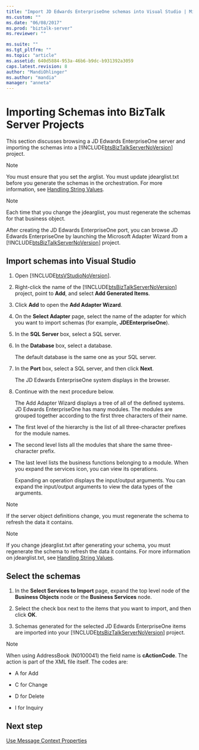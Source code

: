 ```yaml
---
title: "Import JD Edwards EnterpriseOne schemas into Visual Studio | Microsoft Docs"
ms.custom: ""
ms.date: "06/08/2017"
ms.prod: "biztalk-server"
ms.reviewer: ""

ms.suite: ""
ms.tgt_pltfrm: ""
ms.topic: "article"
ms.assetid: 640d5884-953a-46b6-b9dc-b931392a3059
caps.latest.revision: 8
author: "MandiOhlinger"
ms.author: "mandia"
manager: "anneta"
---
```

# Importing Schemas into BizTalk Server Projects
This section discusses browsing a JD Edwards EnterpriseOne server and importing the schemas into a [!INCLUDE[btsBizTalkServerNoVersion](../includes/btsbiztalkservernoversion-md.md)] project.  
  
> [!NOTE]
>  You must ensure that you set the arglist. You must update jdearglist.txt before you generate the schemas in the orchestration. For more information, see [Handling String Values](../core/handling-string-values2.md).  
  
> [!NOTE]
>  Each time that you change the jdearglist, you must regenerate the schemas for that business object.  
  
 After creating the JD Edwards EnterpriseOne port, you can browse JD Edwards EnterpriseOne by launching the Microsoft Adapter Wizard from a [!INCLUDE[btsBizTalkServerNoVersion](../includes/btsbiztalkservernoversion-md.md)] project.  
  
## Import schemas into Visual Studio
  
1. Open [!INCLUDE[btsVStudioNoVersion](../includes/btsvstudionoversion-md.md)].  
  
2. Right-click the name of the [!INCLUDE[btsBizTalkServerNoVersion](../includes/btsbiztalkservernoversion-md.md)] project, point to **Add**, and select **Add Generated Items**.  
  
3. Click **Add** to open the **Add Adapter Wizard**.  
  
4. On the **Select Adapter** page, select the name of the adapter for which you want to import schemas (for example, **JDEEnterpriseOne**).  
  
5. In the **SQL Server** box, select a SQL server.  
  
6. In the **Database** box, select a database.  
  
    The default database is the same one as your SQL server.  
  
7. In the **Port** box, select a SQL server, and then click **Next**.  
  
    The JD Edwards EnterpriseOne system displays in the browser.  
  
8. Continue with the next procedure below.  
  
   The Add Adapter Wizard displays a tree of all of the defined systems. JD Edwards EnterpriseOne has many modules. The modules are grouped together according to the first three characters of their name.  
  
- The first level of the hierarchy is the list of all three-character prefixes for the module names.  
  
- The second level lists all the modules that share the same three-character prefix.  
  
- The last level lists the business functions belonging to a module. When you expand the services icon, you can view its operations.  
  
  Expanding an operation displays the input/output arguments. You can expand the input/output arguments to view the data types of the arguments.  
  
> [!NOTE]
>  If the server object definitions change, you must regenerate the schema to refresh the data it contains.  
  
> [!NOTE]
>  If you change jdearglist.txt after generating your schema, you must regenerate the schema to refresh the data it contains. For more information on jdearglist.txt, see [Handling String Values](../core/handling-string-values2.md).  
  
## Select the schemas  
  
1. In the **Select Services to Import** page, expand the top level node of the **Business Objects** node or the **Business Services** node.  
  
2. Select the check box next to the items that you want to import, and then click **OK**.  
  
3. Schemas generated for the selected JD Edwards EnterpriseOne items are imported into your [!INCLUDE[btsBizTalkServerNoVersion](../includes/btsbiztalkservernoversion-md.md)] project.  
  
> [!NOTE]
>  When using AddressBook (N0100041) the field name is **cActionCode**. The action is part of the XML file itself. The codes are:  
  
-   A for Add  
  
-   C for Change  
  
-   D for Delete  
  
-   I for Inquiry  
  
## Next step
[Use Message Context Properties](../core/using-message-context-properties1.md)